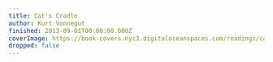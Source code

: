 ```yaml
---
title: Cat's Cradle
author: Kurt Vonnegut
finished: 2013-09-01T00:00:00.000Z
coverImage: https://book-covers.nyc3.digitaloceanspaces.com/readings/cats-cradle-01.jpg
dropped: false
---
```


